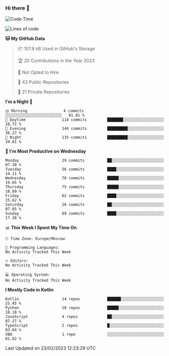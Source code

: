 ### Hi there 👋

<!--
**semwai/semwai** is a ✨ _special_ ✨ repository because its `README.md` (this file) appears on your GitHub profile.

Here are some ideas to get you started:

- 🔭 I’m currently working on ...
- 🌱 I’m currently learning ...
- 👯 I’m looking to collaborate on ...
- 🤔 I’m looking for help with ...
- 💬 Ask me about ...
- 📫 How to reach me: ...
- 😄 Pronouns: ...
- ⚡ Fun fact: ...
-->


<!--START_SECTION:waka-->
![Code Time](http://img.shields.io/badge/Code%20Time-0%20secs-blue)

![Lines of code](https://img.shields.io/badge/From%20Hello%20World%20I%27ve%20Written-1.3%20million%20lines%20of%20code-blue)

**🐱 My GitHub Data** 

> 📦 107.8 kB Used in GitHub's Storage 
 > 
> 🏆 20 Contributions in the Year 2023
 > 
> 🚫 Not Opted to Hire
 > 
> 📜 43 Public Repositories 
 > 
> 🔑 21 Private Repositories 
 > 
**I'm a Night 🦉** 

```text
🌞 Morning                4 commits           ░░░░░░░░░░░░░░░░░░░░░░░░░   01.01 % 
🌆 Daytime                114 commits         ███████░░░░░░░░░░░░░░░░░░   28.72 % 
🌃 Evening                144 commits         █████████░░░░░░░░░░░░░░░░   36.27 % 
🌙 Night                  135 commits         █████████░░░░░░░░░░░░░░░░   34.01 % 
```
📅 **I'm Most Productive on Wednesday** 

```text
Monday                   29 commits          ██░░░░░░░░░░░░░░░░░░░░░░░   07.30 % 
Tuesday                  56 commits          ████░░░░░░░░░░░░░░░░░░░░░   14.11 % 
Wednesday                78 commits          █████░░░░░░░░░░░░░░░░░░░░   19.65 % 
Thursday                 75 commits          █████░░░░░░░░░░░░░░░░░░░░   18.89 % 
Friday                   62 commits          ████░░░░░░░░░░░░░░░░░░░░░   15.62 % 
Saturday                 28 commits          ██░░░░░░░░░░░░░░░░░░░░░░░   07.05 % 
Sunday                   69 commits          ████░░░░░░░░░░░░░░░░░░░░░   17.38 % 
```


📊 **This Week I Spent My Time On** 

```text
🕑︎ Time Zone: Europe/Moscow

💬 Programming Languages: 
No Activity Tracked This Week

🔥 Editors: 
No Activity Tracked This Week

💻 Operating System: 
No Activity Tracked This Week
```

**I Mostly Code in Kotlin** 

```text
Kotlin                   14 repos            ██████░░░░░░░░░░░░░░░░░░░   25.45 % 
Python                   10 repos            █████░░░░░░░░░░░░░░░░░░░░   18.18 % 
JavaScript               4 repos             ██░░░░░░░░░░░░░░░░░░░░░░░   07.27 % 
TypeScript               2 repos             █░░░░░░░░░░░░░░░░░░░░░░░░   03.64 % 
VBA                      1 repo              ░░░░░░░░░░░░░░░░░░░░░░░░░   01.82 % 
```




 Last Updated on 23/02/2023 12:23:29 UTC
<!--END_SECTION:waka-->
